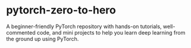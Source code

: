 # pytorch-zero-to-hero
A beginner-friendly PyTorch repository with hands-on tutorials, well-commented code, and mini projects to help you learn deep learning from the ground up using PyTorch.

